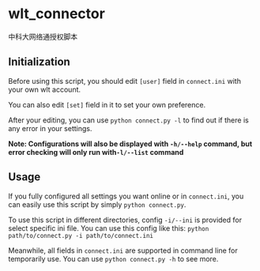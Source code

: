# wlt_connector
中科大网络通授权脚本

## Initialization
Before using this script, you should edit `[user]` field in `connect.ini` with your own wlt account.

You can also edit `[set]` field in it to set your own preference. 

After your editing, you can use `python connect.py -l` to find out if there is any error in your settings.

**Note: Configurations will also be displayed with `-h/--help` command, but error checking will only run with`-l/--list` command**

## Usage
If you fully configured all settings you want online or in `connect.ini`, you can easily use this script by simply `python connect.py`.

To use this script in different directories, config `-i/--ini` is provided for select specific ini file. You can use this config like this: `python path/to/connect.py -i path/to/connect.ini`

Meanwhile, all fields in `connect.ini` are supported in command line for temporarily use. You can use `python connect.py -h` to see more.
